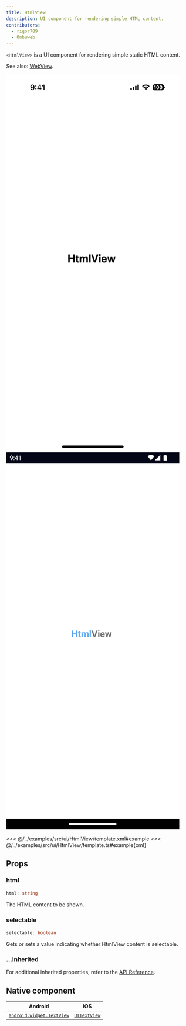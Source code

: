 ```yaml
---
title: HtmlView
description: UI component for rendering simple HTML content.
contributors:
  - rigor789
  - Ombuweb
---
```


`<HtmlView>` is a UI component for rendering simple static HTML content.

See also: [WebView](/ui/webview).

<DeviceFrame type="ios">
<img src="../screenshots/ios/HtmlView.png"/>
</DeviceFrame>
<DeviceFrame type="android">
<img src="../screenshots/android/HtmlView.png"/>
</DeviceFrame>

<<< @/../examples/src/ui/HtmlView/template.xml#example
<<< @/../examples/src/ui/HtmlView/template.ts#example{xml}

## Props

### html

```ts
html: string
```

The HTML content to be shown.

### selectable

```ts
selectable: boolean
```

Gets or sets a value indicating whether HtmlView content is selectable.

### ...Inherited

For additional inherited properties, refer to the [API Reference](/api/class/HtmlView).

## Native component

| Android                                                                                           | iOS                                                                        |
| ------------------------------------------------------------------------------------------------- | -------------------------------------------------------------------------- |
| [`android.widget.TextView`](https://developer.android.com/reference/android/widget/TextView.html) | [`UITextView`](https://developer.apple.com/documentation/uikit/uitextview) |
